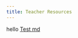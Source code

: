 ```yaml
---
title: Teacher Resources
---
```

hello
<a href="/workspaces/callysto.github.io/content/post/content_1.md" target="_blank">Test md</a>
